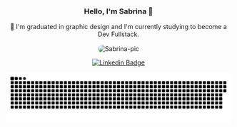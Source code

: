 <h3 align="center">
  Hello, I'm Sabrina 👋
  </h3>

<p align="center"> 🌱 I'm graduated in graphic design and I'm currently studying to become a Dev Fullstack. </p>

<div align="center">
  
  <img align="center" alt="Sabrina-pic" height="150" style="border-radius:50px;" src="https://i.imgur.com/SrX1aNP.gif"><br>

  
  [![Linkedin Badge](https://img.shields.io/badge/-LinkedIn-blue?style=flat-square&logo=Linkedin&logoColor=white&link=https://www.linkedin.com/in/sabrinamartins2/)](https://www.linkedin.com/in/sabrinamartins2/)
  
  ![Snake animation](https://github.com/chellebernardo/chellebernardo/blob/output/github-contribution-grid-snake.svg)

</div>
